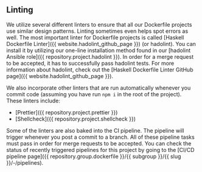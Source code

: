 ## Linting

We utilize several different linters to ensure that all our Dockerfile projects use similar design patterns. Linting sometimes even helps spot errors as well. The most important linter for Dockerfile projects is called [Haskell Dockerfile Linter]({{ website.hadolint_github_page }}) (or hadolint). You can install it by utilizing our one-line installation method found in our [hadolint Ansible role]({{ repository.project.hadolint }}). In order for a merge request to be accepted, it has to successfully pass hadolint tests. For more information about hadolint, check out the [Haskell Dockerfile Linter GitHub page]({{ website.hadolint_github_page }}).

We also incorporate other linters that are run automatically whenever you commit code (assuming you have run `npm i` in the root of the project). These linters include:

- [Prettier]({{ repository.project.prettier }})
- [Shellcheck]({{ repository.project.shellcheck }})

Some of the linters are also baked into the CI pipeline. The pipeline will trigger whenever you post a commit to a branch. All of these pipeline tasks must pass in order for merge requests to be accepted. You can check the status of recently triggered pipelines for this project by going to the [CI/CD pipeline page]({{ repository.group.dockerfile }}/{{ subgroup }}/{{ slug }}/-/pipelines).
